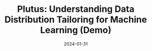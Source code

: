 ---
title: 'Plutus: Understanding Data Distribution Tailoring for Machine Learning (Demo)'
collection: publications
permalink: /publications/2024-01-31-plutus
date: 2024-01-31
venue: 'SIGMOD'
link: 'https://doi.org/10.1145/3626246.3654745'
citation: 'Jiwon Chang, Christina Dionysio, Fatemeh Nargesian, and Matthias Boehm. PLUTUS: Understanding Data Distribution Tailoring for Machine Learning. (DEMO) SIGMOD 2024'
---